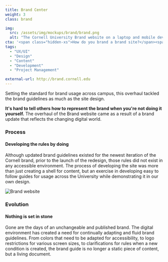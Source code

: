 ```yaml
---
title: Brand Center
weight: 3
class: brand

img: 
  src: /assets/img/mockups/brand/brand.png
  alt: "The Cornell University Brand website on a laptop and mobile device."
cta: '<span class="hidden-xs">How do you brand a brand site?</span><span class="visible-xs">Discover</span>'
tags:
  - "UX/UI"
  - "Design"
  - "Content"
  - "Development"
  - "Project Management"

external-url: http://brand.cornell.edu
---
```


Setting the standard for brand usage across campus, this overhaul tackled the brand guidelines as much as the site design.

<!--break-->

<section>
  <div class="container">
    <p><strong>It's hard to tell others how to represent the brand when you're not doing it yourself.</strong> The overhaul of the Brand website came as a result of a brand update that reflects the changing digital world.</p>
  </div>
</section>

<section>
  <div class="explainer">
    <div class="explainer-content">
      <div class="explainer-heading">
        <h3>Process</h3>
        <h4>Developing the rules by doing</h4>
      </div>
      <div class="explainer-details">
        <p>Although updated brand guidelines existed for the newest iteration of the Cornell brand, prior to the launch of the redesign, those rules did not exist in any accessible environment. The process of developing the site was more than just creating a shell for content, but an exercise in developing easy to follow guides for usage across the University while demonstrating it in our own design.</p>
      </div>
    </div>
  </div>
</section>

<section>
  <!-- Email Templates -->
  <img class="img-responsive" src="{{ site.baseurl }}/assets/img/mockups/brand/brand.examples.jpg" alt="Brand website">
</section>

<section>
  <div class="explainer">
    <div class="explainer-content">
      <div class="explainer-heading">
        <h3>Evolution</h3>
        <h4>Nothing is set in stone</h4>
      </div>
      <div class="explainer-details">
        <p>Gone are the days of an unchangeable and published brand. The digital environment has created a need for continually adapting and fluid brand guidelines. From colors that need to be adapted for accessibility, to logo restrictions for various screen sizes, to clarifications for rules when a new condition is created, the brand guide is no longer a static piece of content, but a living document.</p>
      </div>
    </div>
  </div>
</section>